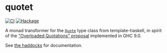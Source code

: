 # quotet
[![CI](https://github.com/amesgen/quotet/workflows/CI/badge.svg)](https://github.com/amesgen/quotet/actions)
[![Hackage](https://img.shields.io/hackage/v/quotet)](https://hackage.haskell.org/package/quotet)

A monad transformer for the [`Quote`](https://hackage.haskell.org/package/template-haskell/docs/Language-Haskell-TH.html#t:Quote) type class from template-haskell, in spirit of the ["Overloaded Quotations" proposal](https://github.com/ghc-proposals/ghc-proposals/blob/master/proposals/0246-overloaded-bracket.rst) implemented in GHC 9.0.

See [the haddocks](https://hackage.haskell.org/package/quotet/docs/Control-Monad-Quote.html) for documentation.
